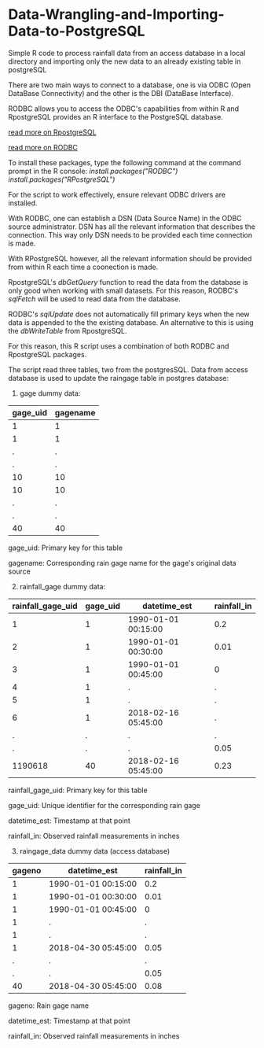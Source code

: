 # Data-Wrangling-and-Importing-Data-to-PostgreSQL

Simple R code to process rainfall data from an access database in a local directory and importing only the new data to an already existing table in postgreSQL

There are two main ways to connect to a database, one is via ODBC (Open DataBase Connectivity) and the other is the DBI (DataBase Interface).

RODBC allows you to access the ODBC's capabilities from within R and RpostgreSQL provides an R interface to the PostgreSQL database.

[read more on RpostgreSQL](https://cran.r-project.org/web/packages/RPostgreSQL/RPostgreSQL.pdf) 

[read more on RODBC](https://cran.r-project.org/web/packages/RODBC/RODBC.pdf)

To install these packages, type the following command at the command prompt in the R console:
*install.packages("RODBC")*
*install.packages("RPostgreSQL")*

For the script to work effectively, ensure relevant ODBC drivers are installed.

With RODBC, one can establish a DSN (Data Source Name) in the ODBC source administrator. DSN has all the relevant information that describes the connection.
This way only DSN needs to be provided each time connection is made.

With RPostgreSQL however, all the relevant information should be provided from within R each time a coonection is made.

RpostgreSQL's *dbGetQuery* function to read the data from the database is only good when working with small datasets. For this reason, RODBC's *sqlFetch* will be used to read data from the database. 

RODBC's *sqlUpdate* does not automatically fill primary keys when the new data is appended to the the existing database. An alternative to this is using the *dbWriteTable* from RpostgreSQL. 

For this reason, this R script uses a combination of both RODBC and RpostgreSQL packages.

The script read three tables, two from the postgresSQL. Data from access database is used to update the raingage table in postgres database:
1. gage dummy data:

| gage_uid | gagename |
| ---      | ---      |
| 1		   | 1        |
| 1        | 1        |
| .        | .        |
| .        | .        |
| 10       | 10       |
| 10       | 10       |
| .        | .        |
| .        | .        |
| 40       | 40       |

gage_uid: Primary key for this table

gagename: Corresponding rain gage name for the gage's original data source 


2. rainfall_gage dummy data:

| rainfall_gage_uid | gage_uid | datetime_est        | rainfall_in |
| ---               | ---      | ---                 | ---         |
| 1		   			| 1        | 1990-01-01 00:15:00 | 0.2         |
| 2        			| 1        | 1990-01-01 00:30:00 | 0.01        |
| 3        			| 1        | 1990-01-01 00:45:00 | 0           |
| 4        			| 1        | .					 | .           |
| 5        			| 1        | .                   | .           |
| 6        			| 1        | 2018-02-16 05:45:00 | .           |       
| .        			| .        | .                   | .           |
| .        			| .        | .                   | 0.05        |
| 1190618        	| 40       | 2018-02-16 05:45:00 | 0.23        |

 rainfall_gage_uid: Primary key for this table
 
 gage_uid: Unique identifier for the corresponding rain gage 
 
 datetime_est: Timestamp at that point
 
 rainfall_in: Observed rainfall measurements in inches


3. raingage_data dummy data (access database)

| gageno   | datetime_est        | rainfall_in |
| ---      | ---                 | ---         |
| 1        | 1990-01-01 00:15:00 | 0.2         |
| 1        | 1990-01-01 00:30:00 | 0.01        |
| 1        | 1990-01-01 00:45:00 | 0           |
| 1        | .					 | .           |
| 1        | .                   | .           |
| 1        | 2018-04-30 05:45:00 | 0.05        |     
| .        | .                   | .           |
| .        | .                   | 0.05        |
| 40       | 2018-04-30 05:45:00 | 0.08        |

gageno: Rain gage name 

datetime_est: Timestamp at that point

rainfall_in: Observed rainfall measurements in inches
